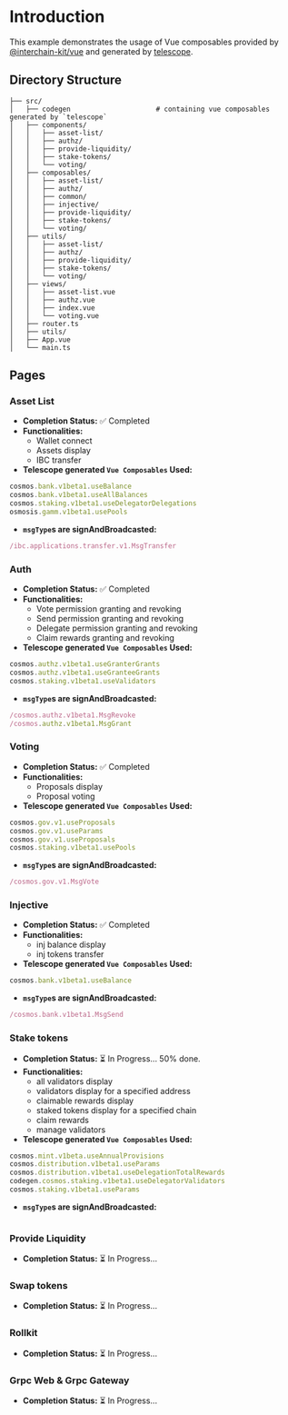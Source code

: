 # Introduction
This example demonstrates the usage of Vue composables provided by [@interchain-kit/vue](https://github.com/hyperweb-io/interchain-kit/tree/main/packages/vue) and generated by [telescope](https://github.com/hyperweb-io/telescope).
## Directory Structure
```
├── src/
│   ├── codegen                     # containing vue composables generated by `telescope`
│   ├── components/
│   │   ├── asset-list/
│   │   ├── authz/
│   │   ├── provide-liquidity/
│   │   ├── stake-tokens/
│   │   └── voting/
│   ├── composables/
│   │   ├── asset-list/
│   │   ├── authz/
│   │   ├── common/
│   │   ├── injective/
│   │   ├── provide-liquidity/
│   │   ├── stake-tokens/
│   │   └── voting/
│   ├── utils/
│   │   ├── asset-list/
│   │   ├── authz/
│   │   ├── provide-liquidity/
│   │   ├── stake-tokens/
│   │   └── voting/
│   ├── views/
│   │   ├── asset-list.vue
│   │   ├── authz.vue
│   │   ├── index.vue
│   │   └── voting.vue
│   ├── router.ts
│   ├── utils/
│   ├── App.vue
│   └── main.ts
```
## Pages

### Asset List
- **Completion Status:** ✅ Completed
- **Functionalities:**
  - Wallet connect
  - Assets display
  - IBC transfer
- **Telescope generated `Vue Composables` Used:**
```ts
cosmos.bank.v1beta1.useBalance
cosmos.bank.v1beta1.useAllBalances
cosmos.staking.v1beta1.useDelegatorDelegations
osmosis.gamm.v1beta1.usePools
```
- **`msgType`s are signAndBroadcasted:**
```ts
/ibc.applications.transfer.v1.MsgTransfer
```

### Auth
- **Completion Status:** ✅ Completed
- **Functionalities:**
  - Vote permission granting and revoking
  - Send permission granting and revoking
  - Delegate permission granting and revoking
  - Claim rewards granting and revoking
- **Telescope generated `Vue Composables` Used:**
```ts
cosmos.authz.v1beta1.useGranterGrants
cosmos.authz.v1beta1.useGranteeGrants
cosmos.staking.v1beta1.useValidators
```
- **`msgType`s are signAndBroadcasted:**
```ts
/cosmos.authz.v1beta1.MsgRevoke
/cosmos.authz.v1beta1.MsgGrant
```

### Voting
- **Completion Status:** ✅ Completed
- **Functionalities:**
  - Proposals display
  - Proposal voting
- **Telescope generated `Vue Composables` Used:**
```ts
cosmos.gov.v1.useProposals
cosmos.gov.v1.useParams
cosmos.gov.v1.useProposals
cosmos.staking.v1beta1.usePools
```
- **`msgType`s are signAndBroadcasted:**
```ts
/cosmos.gov.v1.MsgVote
```

### Injective
- **Completion Status:** ✅ Completed
- **Functionalities:**
  - inj balance display
  - inj tokens transfer
- **Telescope generated `Vue Composables` Used:**
```ts
cosmos.bank.v1beta1.useBalance
```
- **`msgType`s are signAndBroadcasted:**
```ts
/cosmos.bank.v1beta1.MsgSend
```
### Stake tokens
- **Completion Status:** ⏳ In Progress... 50% done.
- **Functionalities:**
  - all validators display
  - validators display for a specified address
  - claimable rewards display
  - staked tokens display for a specified chain
  - claim rewards
  - manage validators
- **Telescope generated `Vue Composables` Used:**
```ts
cosmos.mint.v1beta.useAnnualProvisions
cosmos.distribution.v1beta1.useParams
cosmos.distribution.v1beta1.useDelegationTotalRewards
codegen.cosmos.staking.v1beta1.useDelegatorValidators
cosmos.staking.v1beta1.useParams
```
- **`msgType`s are signAndBroadcasted:**
```ts
```

### Provide Liquidity
- **Completion Status:** ⏳ In Progress...

### Swap tokens
- **Completion Status:** ⏳ In Progress...


### Rollkit
- **Completion Status:** ⏳ In Progress...

### Grpc Web & Grpc Gateway
- **Completion Status:** ⏳ In Progress...